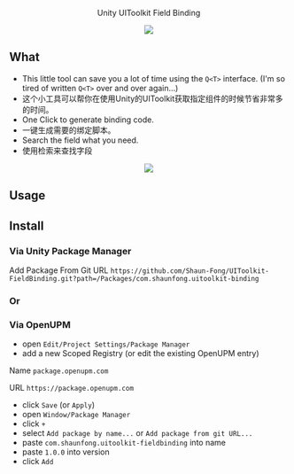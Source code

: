 <p align="center">
Unity UIToolkit Field Binding
</p>

<p align="center">
  <img src="https://user-images.githubusercontent.com/16713354/217272667-fe624616-0b66-4eee-b6d4-ed63b2225f09.png">
</p>

## What
- This little tool can save you a lot of time using the `Q<T>` interface. (I'm so tired of written `Q<T>` over and over again...)
- 这个小工具可以帮你在使用Unity的UIToolkit获取指定组件的时候节省非常多的时间。
- One Click to generate binding code.
- 一键生成需要的绑定脚本。
- Search the field what you need.
- 使用检索来查找字段

<p align="center">
  <img src="https://user-images.githubusercontent.com/16713354/217278859-d88412aa-da4c-4262-842e-1b194a76bd0c.gif">
</p>

## Usage


## Install

### Via Unity Package Manager
Add Package From Git URL
`https://github.com/Shaun-Fong/UIToolkit-FieldBinding.git?path=/Packages/com.shaunfong.uitoolkit-binding`

### Or

### Via OpenUPM
- open `Edit/Project Settings/Package Manager`
- add a new Scoped Registry (or edit the existing OpenUPM entry)

Name `package.openupm.com`

URL `https://package.openupm.com`

- click `Save` (or `Apply`)
- open `Window/Package Manager`
- click `+`
- select `Add package by name...` or `Add package from git URL...`
- paste `com.shaunfong.uitoolkit-fieldbinding` into name
- paste `1.0.0` into version
- click `Add`
